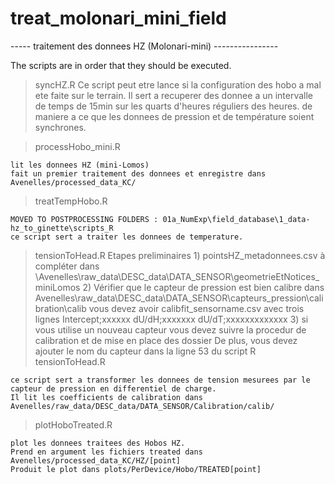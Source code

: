 # treat_molonari_mini_field
----- traitement des donnees HZ (Molonari-mini) ----------------

The scripts are in order that they should be executed.

> syncHZ.R
	Ce script peut etre lance si la configuration des hobo a mal ete faite sur le terrain.
	Il sert a recuperer des donnee a un intervalle de temps de 15min sur les quarts d'heures réguliers des heures.
	de maniere a ce que les donnees de pression et de température soient synchrones.

> processHobo_mini.R

	lit les donnees HZ (mini-Lomos)
	fait un premier traitement des donnees et enregistre dans Avenelles/processed_data_KC/

> treatTempHobo.R

	MOVED TO POSTPROCESSING FOLDERS : 01a_NumExp\field_database\1_data-hz_to_ginette\scripts_R
	ce script sert a traiter les donnees de temperature.

> tensionToHead.R
	Etapes preliminaires
		1) pointsHZ_metadonnees.csv à compléter dans \Avenelles\raw_data\DESC_data\DATA_SENSOR\geometrieEtNotices_miniLomos
		2) Vérifier que le capteur de pression est bien calibre dans Avenelles\raw_data\DESC_data\DATA_SENSOR\capteurs_pression\calibration\calib
		vous devez avoir calibfit_sensorname.csv avec trois lignes 
			Intercept;xxxxxx
			dU/dH;xxxxxxx
			dU/dT;xxxxxxxxxxxxx
		3) si vous utilise un nouveau capteur vous devez suivre la procedur de calibration et de mise en place des dossier
			De plus, vous devez ajouter le nom du capteur dans la ligne 53 du script R tensionToHead.R
	
	ce script sert a transformer les donnees de tension mesurees par le capteur de pression en differentiel de charge.
	Il lit les coefficients de calibration dans Avenelles/raw_data/DESC_data/DATA_SENSOR/Calibration/calib/

> plotHoboTreated.R

	plot les donnees traitees des Hobos HZ.
	Prend en argument les fichiers treated dans Avenelles/processed_data_KC/HZ/[point]
	Produit le plot dans plots/PerDevice/Hobo/TREATED[point]
